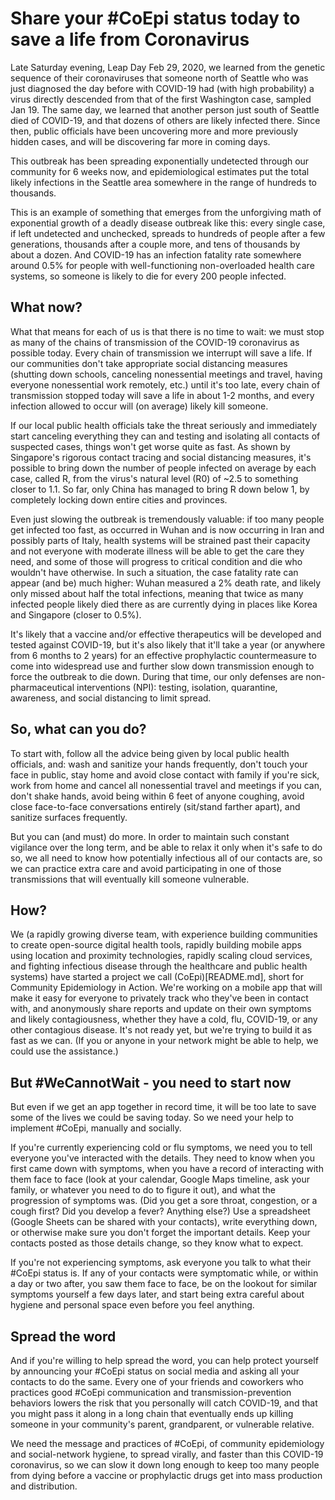 # Share your #CoEpi status today to save a life from Coronavirus
Late Saturday evening, Leap Day Feb 29, 2020, we learned from the genetic sequence of their coronaviruses that someone north of Seattle who was just diagnosed the day before with COVID-19 had (with high probability) a virus directly descended from that of the first Washington case, sampled Jan 19. The same day, we learned that another person just south of Seattle died of COVID-19, and that dozens of others are likely infected there. Since then, public officials have been uncovering more and more previously hidden cases, and will be discovering far more in coming days.

This outbreak has been spreading exponentially undetected through our community for 6 weeks now, and epidemiological estimates put the total likely infections in the Seattle area somewhere in the range of hundreds to thousands.

This is an example of something that emerges from the unforgiving math of exponential growth of a deadly disease outbreak like this: every single case, if left undetected and unchecked, spreads to hundreds of people after a few generations, thousands after a couple more, and tens of thousands by about a dozen. And COVID-19 has an infection fatality rate somewhere around 0.5% for people with well-functioning non-overloaded health care systems, so someone is likely to die for every 200 people infected.

## What now?
What that means for each of us is that there is no time to wait: we must stop as many of the chains of transmission of the COVID-19 coronavirus as possible today. Every chain of transmission we interrupt will save a life. If our communities don't take appropriate social distancing measures (shutting down schools, canceling nonessential meetings and travel, having everyone nonessential work remotely, etc.) until it's too late, every chain of transmission stopped today will save a life in about 1-2 months, and every infection allowed to occur will (on average) likely kill someone.

If our local public health officials take the threat seriously and immediately start canceling everything they can and testing and isolating all contacts of suspected cases, things won't get worse quite as fast. As shown by Singapore's rigorous contact tracing and social distancing measures, it's possible to bring down the number of people infected on average by each case, called R, from the virus's natural level (R0) of ~2.5 to something closer to 1.1. So far, only China has managed to bring R down below 1, by completely locking down entire cities and provinces.

Even just slowing the outbreak is tremendously valuable: if too many people get infected too fast, as occurred in Wuhan and is now occurring in Iran and possibly parts of Italy, health systems will be strained past their capacity and not everyone with moderate illness will be able to get the care they need, and some of those will progress to critical condition and die who wouldn't have otherwise. In such a situation, the case fatality rate can appear (and be) much higher: Wuhan measured a 2% death rate, and likely only missed about half the total infections, meaning that twice as many infected people likely died there as are currently dying in places like Korea and Singapore (closer to 0.5%).

It's likely that a vaccine and/or effective therapeutics will be developed and tested against COVID-19, but it's also likely that it'll take a year (or anywhere from 6 months to 2 years) for an effective prophylactic countermeasure to come into widespread use and further slow down transmission enough to force the outbreak to die down. During that time, our only defenses are non-pharmaceutical interventions (NPI): testing, isolation, quarantine, awareness, and social distancing to limit spread.

## So, what can you do?
To start with, follow all the advice being given by local public health officials, and: wash and sanitize your hands frequently, don't touch your face in public, stay home and avoid close contact with family if you're sick, work from home and cancel all nonessential travel and meetings if you can, don't shake hands, avoid being within 6 feet of anyone coughing, avoid close face-to-face conversations entirely (sit/stand farther apart), and sanitize surfaces frequently.

But you can (and must) do more. In order to maintain such constant vigilance over the long term, and be able to relax it only when it's safe to do so, we all need to know how potentially infectious all of our contacts are, so we can practice extra care and avoid participating in one of those transmissions that will eventually kill someone vulnerable.

## How?
We (a rapidly growing diverse team, with experience building communities to create open-source digital health tools, rapidly building mobile apps using location and proximity technologies, rapidly scaling cloud services, and fighting infectious disease through the healthcare and public health systems) have started a project we call (CoEpi)[README.md], short for Community Epidemiology in Action. We're working on a mobile app that will make it easy for everyone to privately track who they've been in contact with, and anonymously share reports and update on their own symptoms and likely contagiousness, whether they have a cold, flu, COVID-19, or any other contagious disease. It's not ready yet, but we're trying to build it as fast as we can. (If you or anyone in your network might be able to help, we could use the assistance.)

## But #WeCannotWait - you need to start now
But even if we get an app together in record time, it will be too late to save some of the lives we could be saving today. So we need your help to implement #CoEpi, manually and socially.

If you're currently experiencing cold or flu symptoms, we need you to tell everyone you've interacted with the details. They need to know when you first came down with symptoms, when you have a record of interacting with them face to face (look at your calendar, Google Maps timeline, ask your family, or whatever you need to do to figure it out), and what the progression of symptoms was. (Did you get a sore throat, congestion, or a cough first? Did you develop a fever? Anything else?) Use a spreadsheet (Google Sheets can be shared with your contacts), write everything down, or otherwise make sure you don't forget the important details. Keep your contacts posted as those details change, so they know what to expect.

If you're not experiencing symptoms, ask everyone you talk to what their #CoEpi status is. If any of your contacts were symptomatic while, or within a day or two after, you saw them face to face, be on the lookout for similar symptoms yourself a few days later, and start being extra careful about hygiene and personal space even before you feel anything.

## Spread the word
And if you're willing to help spread the word, you can help protect yourself by announcing your #CoEpi status on social media and asking all your contacts to do the same. Every one of your friends and coworkers who practices good #CoEpi communication and transmission-prevention behaviors lowers the risk that you personally will catch COVID-19, and that you might pass it along in a long chain that eventually ends up killing someone in your community's parent, grandparent, or vulnerable relative.

We need the message and practices of #CoEpi, of community epidemiology and social-network hygiene, to spread virally, and faster than this COVID-19 coronavirus, so we can slow it down long enough to keep too many people from dying before a vaccine or prophylactic drugs get into mass production and distribution.
